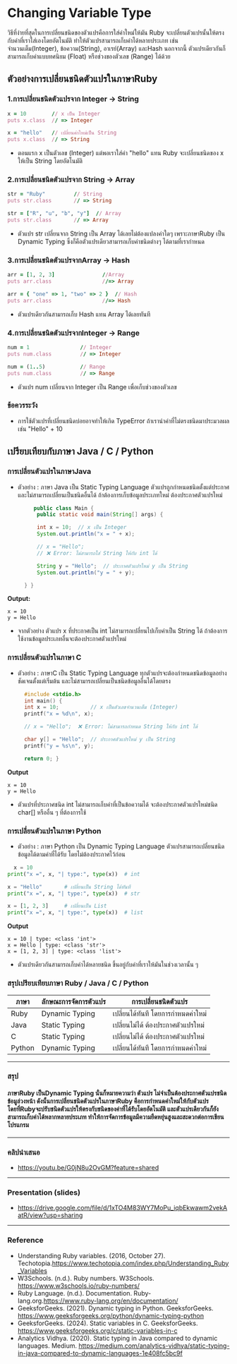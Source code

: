# Changing Variable Type

วิธีที่ง่ายที่สุดในการเปลี่ยนชนิดของตัวแปรคือการใส่ค่าใหม่ให้มัน Ruby จะเปลี่ยนตัวแปรนั้นให้ตรงกับค่าที่เราใส่เองโดยอัตโนมัติ ทำให้ตัวแปรสามารถเก็บค่าได้หลายประเภท เช่น จำนวนเต็ม(Integer), ข้อความ(String), อาเรย์(Array) และHash นอกจากนี้ ตัวแปรเดียวกันก็สามารถเก็บค่าแบบทศนิยม (Float) หรือช่วงของตัวเลข (Range) ได้ด้วย 

## ตัวอย่างการเปลี่ยนชนิดตัวแปรในภาษาRuby

### 1.การเปลี่ยนชนิดตัวแปรจาก Integer → String

```ruby
x = 10        // x เป็น Integer
puts x.class  // => Integer

x = "hello"   // เปลี่ยนค่าใหม่เป็น String
puts x.class  // => String

```
- ตอนแรก x เป็นตัวเลข (Integer) แต่พอเราใส่ค่า "hello" แทน Ruby จะเปลี่ยนชนิดของ x ให้เป็น String โดยอัตโนมัติ

### 2.การเปลี่ยนชนิดตัวแปรจาก String → Array
```ruby
str = "Ruby"         // String
puts str.class       // => String

str = ["R", "u", "b", "y"]  // Array
puts str.class       // => Array
```
- ตัวแปร str เปลี่ยนจาก String เป็น Array ได้เลยไม่ต้องแปลงค่าใดๆ เพราะภาษาRuby เป็น Dynamic Typing ซึ่งก็คือตัวแปรเดียวสามารถเก็บค่าชนิดต่างๆ ได้ตามที่เรากำหนด

### 3.การเปลี่ยนชนิดตัวแปรจากArray → Hash
```ruby
arr = [1, 2, 3]               //Array
puts arr.class                //=> Array

arr = { "one" => 1, "two" => 2 }  // Hash
puts arr.class                //=> Hash
```
- ตัวแปรเดียวกันสามารถเก็บ Hash แทน Array ได้เลยทันที

### 4.การเปลี่ยนชนิดตัวแปรจากInteger → Range
```ruby
num = 1                // Integer
puts num.class         // => Integer

num = (1..5)           // Range
puts num.class         // => Range
```
- ตัวแปร num เปลี่ยนจาก Integer เป็น Range เพื่อเก็บช่วงของตัวเลข
### ข้อควรระวัง
- การใช้ตัวแปรที่เปลี่ยนชนิดบ่อยอาจทำให้เกิด TypeError ถ้าเรานำค่าที่ไม่ตรงชนิดมาประมวลผล เช่น "Hello" + 10

## เปรียบเทียบกับภาษา Java / C / Python 
### การเปลี่ยนตัวแปรในภาษาJava
- ตัวอย่าง : ภาษา Java เป็น Static Typing Language ตัวแปรถูกกำหนดชนิดตั้งแต่ประกาศ และไม่สามารถเปลี่ยนเป็นชนิดอื่นได้ ถ้าต้องการเก็บข้อมูลประเภทใหม่ ต้องประกาศตัวแปรใหม่
  ```java
       public class Main {
        public static void main(String[] args) {

        int x = 10;  // x เป็น Integer
        System.out.println("x = " + x);

        // x = "Hello"; 
        // ❌ Error: ไม่สามารถใส่ String ให้กับ int ได้

        String y = "Hello";  // ประกาศตัวแปรใหม่ y เป็น String
        System.out.println("y = " + y);

    } }
**Output:**
 ```
 x = 10
 y = Hello
```
- จากตัวอย่าง ตัวแปร x ที่ประกาศเป็น int ไม่สามารถเปลี่ยนไปเก็บค่าเป็น String ได้ ถ้าต้องการใช้งานข้อมูลประเภทอื่นจะต้องประกาศตัวแปรใหม่
### การเปลี่ยนตัวแปรในภาษา C
- ตัวอย่าง : ภาษาC เป็น Static Typing Language  ทุกตัวแปรจะต้องกำหนดชนิดข้อมูลอย่างชัดเจนตั้งแต่เริ่มต้น และไม่สามารถเปลี่ยนเป็นชนิดข้อมูลอื่นได้โดยตรง
  ```c
    #include <stdio.h>
    int main() {
    int x = 10;          // x เป็นตัวเลขจำนวนเต็ม (Integer)
    printf("x = %d\n", x);

    // x = "Hello";  ❌ Error: ไม่สามารถกำหนด String ให้กับ int ได้

    char y[] = "Hello";  // ประกาศตัวแปรใหม่ y เป็น String
    printf("y = %s\n", y);

    return 0; }
**Output**
 ```
x = 10
y = Hello
 ```
- ตัวแปรที่ประกาศชนิด  int ไม่สามารถเก็บค่าที่เป็นข้อความได้ จะต้องประกาศตัวแปรใหม่ชนิด char[] หรืออื่น ๆ ที่ต้องการใช้
### การเปลี่ยนตัวแปรในภาษา Python
- ตัวอย่าง : ภาษา Python เป็น Dynamic Typing Language ตัวแปรสามารถเปลี่ยนชนิดข้อมูลได้ตามค่าที่ได้รับ โดยไม่ต้องประกาศไว้ก่อน
 ```python
   x = 10
print("x =", x, "| type:", type(x))  # int

x = "Hello"       # เปลี่ยนเป็น String ได้ทันที
print("x =", x, "| type:", type(x))  # str

x = [1, 2, 3]     # เปลี่ยนเป็น List
print("x =", x, "| type:", type(x))  # list
 ```
**Output**
 ```
x = 10 | type: <class 'int'>
x = Hello | type: <class 'str'>
x = [1, 2, 3] | type: <class 'list'>
 ```
- ตัวแปรเดียวกันสามารถเก็บค่าได้หลายชนิด ขึ้นอยู่กับค่าที่เราให้มันในช่วงเวลานั้น ๆ
### ​สรุปเปรียบเทียบภาษา Ruby / Java / C / Python
| ภาษา   | ลักษณะการจัดการตัวแปร                 | การเปลี่ยนชนิดตัวแปร                   |
|--------|------------------------------------|--------------------------------------|
| Ruby   | Dynamic Typing  | เปลี่ยนได้ทันที โดยการกำหนดค่าใหม่       |
| Java  | Static Typing                    | เปลี่ยนไม่ได้ ต้องประกาศตัวแปรใหม่       |
| C    | Static Typing    | เปลี่ยนไม่ได้ ต้องประกาศตัวแปรใหม่       |
| Python     | Dynamic Typing                    | เปลี่ยนได้ทันที โดยการกำหนดค่าใหม่       |
------------
### สรุป
#### ภาษาRuby เป็นDynamic Typing นั่นก็หมายความว่า ตัวแปร ไม่จำเป็นต้องประกาศตัวแปรชนิดข้อมูล่วงหน้า ดังนั้นการเปลี่ยนชนิดตัวแปรในภาษาRuby คือการกำหนดค่าใหม่ให้กับตัวแปร โดยที่Rubyจะปรับชนิดตัวแปรให้ตรงกับชนิดของค่าที่ได้รับโดยอัตโนมัติ และตัวแปรเดียวกันก็ยังสามารถเก็บค่าได้หลากหลายประเภท ทำให้การจัดการข้อมูลมีความยืดหยุ่นสูงและสะดวกต่อการเขียนโปรแกรม
------
### คลิปนำเสนอ
- https://youtu.be/G0jN8u2OvGM?feature=shared
------
### Presentation (slides)
- https://drive.google.com/file/d/1xTO4M83WY7MoPu_iqbEkwawm2vekAatR/view?usp=sharing
---
### Reference 
- Understanding Ruby variables. (2016, October 27). Techotopia.https://www.techotopia.com/index.php/Understanding_Ruby_Variables​
- W3Schools. (n.d.). Ruby numbers. W3Schools. https://www.w3schools.io/ruby-numbers/​
- Ruby Language. (n.d.). Documentation. Ruby-lang.org.https://www.ruby-lang.org/en/documentation/​
- GeeksforGeeks. (2021). Dynamic typing in Python. GeeksforGeeks. https://www.geeksforgeeks.org/python/dynamic-typing-python​
- GeeksforGeeks. (2024). Static variables in C. GeeksforGeeks. https://www.geeksforgeeks.org/c/static-variables-in-c​
- Analytics Vidhya. (2020). Static typing in Java compared to dynamic languages. Medium. https://medium.com/analytics-vidhya/static-typing-in-java-compared-to-dynamic-languages-1e408fc5bc9f​

